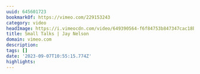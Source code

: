 ```yaml
---
uuid: 645601723
bookmarkOf: https://vimeo.com/229153243
category: video
headImage: https://i.vimeocdn.com/video/649390564-f6f84753b847347cac18bf2e6640446ae69a905cc698781f101ad98172f5c3f6-d_640
title: Small Talks | Jay Nelson
domain: vimeo.com
description:
tags: []
date: '2023-09-07T10:55:15.774Z'
highlights:
---
```




